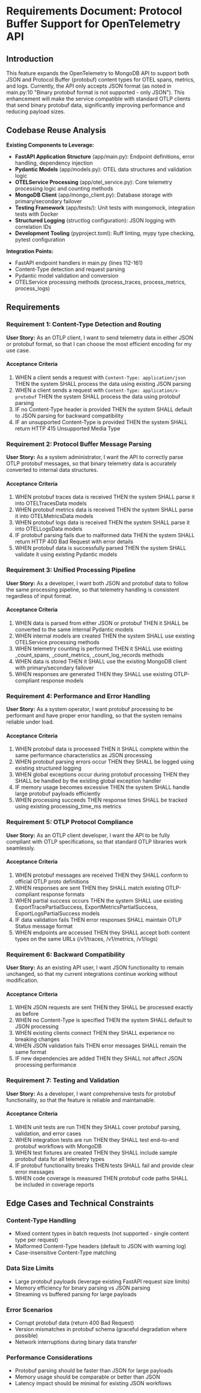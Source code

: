 # Requirements Document: Protocol Buffer Support for OpenTelemetry API

## Introduction

This feature expands the OpenTelemetry to MongoDB API to support both JSON and Protocol Buffer (protobuf) content types for OTEL spans, metrics, and logs. Currently, the API only accepts JSON format (as noted in main.py:10 "Binary protobuf format is not supported - only JSON"). This enhancement will make the service compatible with standard OTLP clients that send binary protobuf data, significantly improving performance and reducing payload sizes.

## Codebase Reuse Analysis

**Existing Components to Leverage:**
- **FastAPI Application Structure** (app/main.py): Endpoint definitions, error handling, dependency injection
- **Pydantic Models** (app/models.py): OTEL data structures and validation logic
- **OTELService Processing** (app/otel_service.py): Core telemetry processing logic and counting methods
- **MongoDB Client** (app/mongo_client.py): Database storage with primary/secondary failover
- **Testing Framework** (app/tests/): Unit tests with mongomock, integration tests with Docker
- **Structured Logging** (structlog configuration): JSON logging with correlation IDs
- **Development Tooling** (pyproject.toml): Ruff linting, mypy type checking, pytest configuration

**Integration Points:**
- FastAPI endpoint handlers in main.py (lines 112-161)
- Content-Type detection and request parsing
- Pydantic model validation and conversion
- OTELService processing methods (process_traces, process_metrics, process_logs)

## Requirements

### Requirement 1: Content-Type Detection and Routing
**User Story:** As an OTLP client, I want to send telemetry data in either JSON or protobuf format, so that I can choose the most efficient encoding for my use case.

#### Acceptance Criteria
1. WHEN a client sends a request with `Content-Type: application/json` THEN the system SHALL process the data using existing JSON parsing
2. WHEN a client sends a request with `Content-Type: application/x-protobuf` THEN the system SHALL process the data using protobuf parsing
3. IF no Content-Type header is provided THEN the system SHALL default to JSON parsing for backward compatibility
4. IF an unsupported Content-Type is provided THEN the system SHALL return HTTP 415 Unsupported Media Type

### Requirement 2: Protocol Buffer Message Parsing
**User Story:** As a system administrator, I want the API to correctly parse OTLP protobuf messages, so that binary telemetry data is accurately converted to internal data structures.

#### Acceptance Criteria
1. WHEN protobuf traces data is received THEN the system SHALL parse it into OTELTracesData models
2. WHEN protobuf metrics data is received THEN the system SHALL parse it into OTELMetricsData models
3. WHEN protobuf logs data is received THEN the system SHALL parse it into OTELLogsData models
4. IF protobuf parsing fails due to malformed data THEN the system SHALL return HTTP 400 Bad Request with error details
5. WHEN protobuf data is successfully parsed THEN the system SHALL validate it using existing Pydantic models

### Requirement 3: Unified Processing Pipeline
**User Story:** As a developer, I want both JSON and protobuf data to follow the same processing pipeline, so that telemetry handling is consistent regardless of input format.

#### Acceptance Criteria
1. WHEN data is parsed from either JSON or protobuf THEN it SHALL be converted to the same internal Pydantic models
2. WHEN internal models are created THEN the system SHALL use existing OTELService processing methods
3. WHEN telemetry counting is performed THEN it SHALL use existing _count_spans, _count_metrics, _count_log_records methods
4. WHEN data is stored THEN it SHALL use the existing MongoDB client with primary/secondary failover
5. WHEN responses are generated THEN they SHALL use existing OTLP-compliant response models

### Requirement 4: Performance and Error Handling
**User Story:** As a system operator, I want protobuf processing to be performant and have proper error handling, so that the system remains reliable under load.

#### Acceptance Criteria
1. WHEN protobuf data is processed THEN it SHALL complete within the same performance characteristics as JSON processing
2. WHEN protobuf parsing errors occur THEN they SHALL be logged using existing structured logging
3. WHEN global exceptions occur during protobuf processing THEN they SHALL be handled by the existing global exception handler
4. IF memory usage becomes excessive THEN the system SHALL handle large protobuf payloads efficiently
5. WHEN processing succeeds THEN response times SHALL be tracked using existing processing_time_ms metrics

### Requirement 5: OTLP Protocol Compliance
**User Story:** As an OTLP client developer, I want the API to be fully compliant with OTLP specifications, so that standard OTLP libraries work seamlessly.

#### Acceptance Criteria
1. WHEN protobuf messages are received THEN they SHALL conform to official OTLP proto definitions
2. WHEN responses are sent THEN they SHALL match existing OTLP-compliant response formats
3. WHEN partial success occurs THEN the system SHALL use existing ExportTracePartialSuccess, ExportMetricsPartialSuccess, ExportLogsPartialSuccess models
4. IF data validation fails THEN error responses SHALL maintain OTLP Status message format
5. WHEN endpoints are accessed THEN they SHALL accept both content types on the same URLs (/v1/traces, /v1/metrics, /v1/logs)

### Requirement 6: Backward Compatibility
**User Story:** As an existing API user, I want JSON functionality to remain unchanged, so that my current integrations continue working without modification.

#### Acceptance Criteria
1. WHEN JSON requests are sent THEN they SHALL be processed exactly as before
2. WHEN no Content-Type is specified THEN the system SHALL default to JSON processing
3. WHEN existing clients connect THEN they SHALL experience no breaking changes
4. WHEN JSON validation fails THEN error messages SHALL remain the same format
5. IF new dependencies are added THEN they SHALL not affect JSON processing performance

### Requirement 7: Testing and Validation
**User Story:** As a developer, I want comprehensive tests for protobuf functionality, so that the feature is reliable and maintainable.

#### Acceptance Criteria
1. WHEN unit tests are run THEN they SHALL cover protobuf parsing, validation, and error cases
2. WHEN integration tests are run THEN they SHALL test end-to-end protobuf workflows with MongoDB
3. WHEN test fixtures are created THEN they SHALL include sample protobuf data for all telemetry types
4. IF protobuf functionality breaks THEN tests SHALL fail and provide clear error messages
5. WHEN code coverage is measured THEN protobuf code paths SHALL be included in coverage reports

## Edge Cases and Technical Constraints

### Content-Type Handling
- Mixed content types in batch requests (not supported - single content type per request)
- Malformed Content-Type headers (default to JSON with warning log)
- Case-insensitive Content-Type matching

### Data Size Limits
- Large protobuf payloads (leverage existing FastAPI request size limits)
- Memory efficiency for binary parsing vs JSON parsing
- Streaming vs buffered parsing for large payloads

### Error Scenarios
- Corrupt protobuf data (return 400 Bad Request)
- Version mismatches in protobuf schema (graceful degradation where possible)
- Network interruptions during binary data transfer

### Performance Considerations
- Protobuf parsing should be faster than JSON for large payloads
- Memory usage should be comparable or better than JSON
- Latency impact should be minimal for existing JSON workflows
